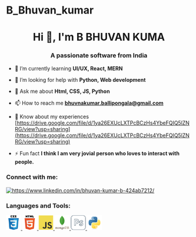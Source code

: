 # B_Bhuvan_kumar
<h1 align="center">Hi 👋, I'm B BHUVAN KUMA</h1>
<h3 align="center">A passionate software from India</h3>

- 🌱 I’m currently learning **UI/UX, React, MERN**

- 🤝 I’m looking for help with **Python, Web development**

- 💬 Ask me about **Html, CSS, JS, Python**

- 📫 How to reach me **bhuvnakumar.ballipongala@gmail.com**

- 📄 Know about my experiences [https://drive.google.com/file/d/1ya26EXUcLXTPcBCzHs4YbeFQIQ5lZNRG/view?usp=sharing](https://drive.google.com/file/d/1ya26EXUcLXTPcBCzHs4YbeFQIQ5lZNRG/view?usp=sharing)

- ⚡ Fun fact **I think I am very jovial person who loves to interact with people.**

<h3 align="left">Connect with me:</h3>
<p align="left">
<a href="https://linkedin.com/in/https://www.linkedin.com/in/bhuvan-kumar-b-424ab7212/" target="blank"><img align="center" src="https://raw.githubusercontent.com/rahuldkjain/github-profile-readme-generator/master/src/images/icons/Social/linked-in-alt.svg" alt="https://www.linkedin.com/in/bhuvan-kumar-b-424ab7212/" height="30" width="40" /></a>
</p>

<h3 align="left">Languages and Tools:</h3>
<p align="left"> <a href="https://www.w3schools.com/css/" target="_blank" rel="noreferrer"> <img src="https://raw.githubusercontent.com/devicons/devicon/master/icons/css3/css3-original-wordmark.svg" alt="css3" width="40" height="40"/> </a> <a href="https://www.w3.org/html/" target="_blank" rel="noreferrer"> <img src="https://raw.githubusercontent.com/devicons/devicon/master/icons/html5/html5-original-wordmark.svg" alt="html5" width="40" height="40"/> </a> <a href="https://developer.mozilla.org/en-US/docs/Web/JavaScript" target="_blank" rel="noreferrer"> <img src="https://raw.githubusercontent.com/devicons/devicon/master/icons/javascript/javascript-original.svg" alt="javascript" width="40" height="40"/> </a> <a href="https://www.mongodb.com/" target="_blank" rel="noreferrer"> <img src="https://raw.githubusercontent.com/devicons/devicon/master/icons/mongodb/mongodb-original-wordmark.svg" alt="mongodb" width="40" height="40"/> </a> <a href="https://www.photoshop.com/en" target="_blank" rel="noreferrer"> <img src="https://raw.githubusercontent.com/devicons/devicon/master/icons/photoshop/photoshop-line.svg" alt="photoshop" width="40" height="40"/> </a> <a href="https://www.python.org" target="_blank" rel="noreferrer"> <img src="https://raw.githubusercontent.com/devicons/devicon/master/icons/python/python-original.svg" alt="python" width="40" height="40"/> </a> </p>

